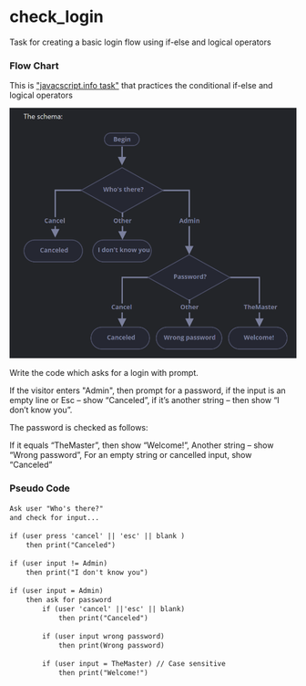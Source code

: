 # check_login
Task for creating a basic login flow using if-else and logical operators

### Flow Chart

This is ["javacscript.info task"](https://javascript.info/task/check-login) that practices
the conditional if-else and logical operators

!["Flowchart image of the login"](./schema.png)

Write the code which asks for a login with prompt.

If the visitor enters "Admin", then prompt for a password, if the input is an empty line or Esc – show “Canceled”, if it’s another string – then show “I don’t know you”.

The password is checked as follows:

If it equals “TheMaster”, then show “Welcome!”,
Another string – show “Wrong password”,
For an empty string or cancelled input, show “Canceled”

 ### Pseudo Code

    Ask user "Who's there?"
    and check for input...

    if (user press 'cancel' || 'esc' || blank )
        then print("Canceled")

    if (user input != Admin)
        then print("I don't know you")

    if (user input = Admin)
        then ask for password
            if (user 'cancel' ||'esc' || blank)
                then print("Canceled")
            
            if (user input wrong password)
                then print(Wrong password)

            if (user input = TheMaster) // Case sensitive
                then print("Welcome!")